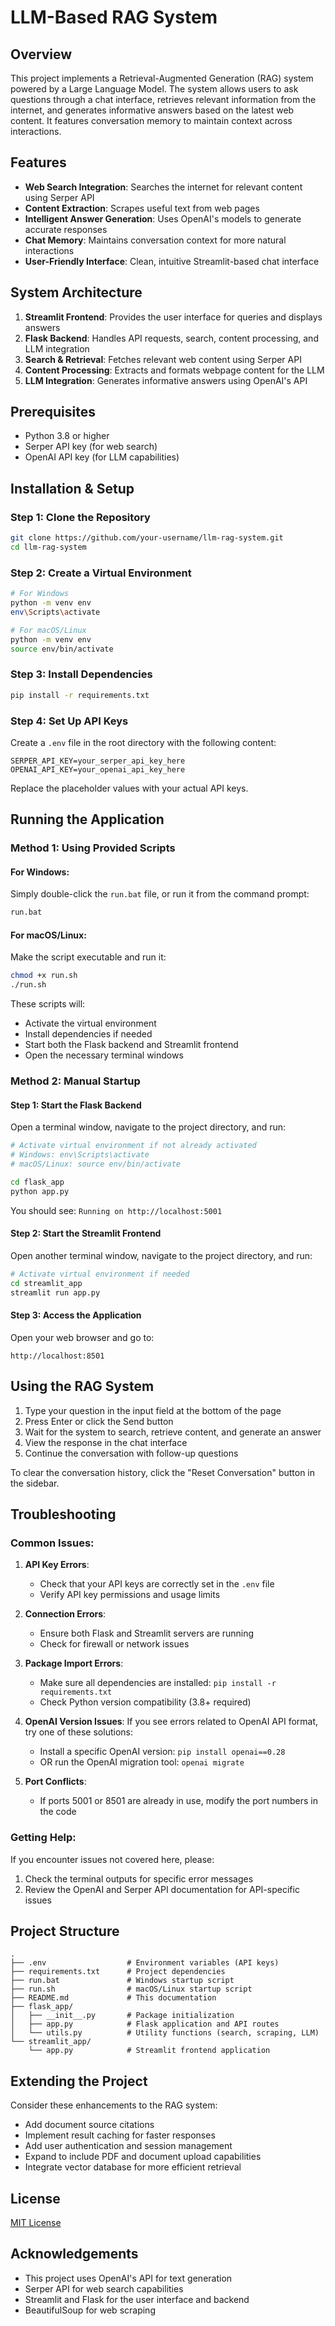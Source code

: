 # LLM-Based RAG System

## Overview

This project implements a Retrieval-Augmented Generation (RAG) system powered by a Large Language Model. The system allows users to ask questions through a chat interface, retrieves relevant information from the internet, and generates informative answers based on the latest web content. It features conversation memory to maintain context across interactions.

## Features

- **Web Search Integration**: Searches the internet for relevant content using Serper API
- **Content Extraction**: Scrapes useful text from web pages
- **Intelligent Answer Generation**: Uses OpenAI's models to generate accurate responses
- **Chat Memory**: Maintains conversation context for more natural interactions
- **User-Friendly Interface**: Clean, intuitive Streamlit-based chat interface

## System Architecture

1. **Streamlit Frontend**: Provides the user interface for queries and displays answers
2. **Flask Backend**: Handles API requests, search, content processing, and LLM integration
3. **Search & Retrieval**: Fetches relevant web content using Serper API
4. **Content Processing**: Extracts and formats webpage content for the LLM
5. **LLM Integration**: Generates informative answers using OpenAI's API

## Prerequisites

- Python 3.8 or higher
- Serper API key (for web search)
- OpenAI API key (for LLM capabilities)

## Installation & Setup

### Step 1: Clone the Repository

```bash
git clone https://github.com/your-username/llm-rag-system.git
cd llm-rag-system
```

### Step 2: Create a Virtual Environment

```bash
# For Windows
python -m venv env
env\Scripts\activate

# For macOS/Linux
python -m venv env
source env/bin/activate
```

### Step 3: Install Dependencies

```bash
pip install -r requirements.txt
```

### Step 4: Set Up API Keys

Create a `.env` file in the root directory with the following content:

```
SERPER_API_KEY=your_serper_api_key_here
OPENAI_API_KEY=your_openai_api_key_here
```

Replace the placeholder values with your actual API keys.

## Running the Application

### Method 1: Using Provided Scripts

#### For Windows:

Simply double-click the `run.bat` file, or run it from the command prompt:

```bash
run.bat
```

#### For macOS/Linux:

Make the script executable and run it:

```bash
chmod +x run.sh
./run.sh
```

These scripts will:
- Activate the virtual environment
- Install dependencies if needed
- Start both the Flask backend and Streamlit frontend
- Open the necessary terminal windows

### Method 2: Manual Startup

#### Step 1: Start the Flask Backend

Open a terminal window, navigate to the project directory, and run:

```bash
# Activate virtual environment if not already activated
# Windows: env\Scripts\activate
# macOS/Linux: source env/bin/activate

cd flask_app
python app.py
```

You should see: `Running on http://localhost:5001`

#### Step 2: Start the Streamlit Frontend

Open another terminal window, navigate to the project directory, and run:

```bash
# Activate virtual environment if needed
cd streamlit_app
streamlit run app.py
```

#### Step 3: Access the Application

Open your web browser and go to:
```
http://localhost:8501
```

## Using the RAG System

1. Type your question in the input field at the bottom of the page
2. Press Enter or click the Send button
3. Wait for the system to search, retrieve content, and generate an answer
4. View the response in the chat interface
5. Continue the conversation with follow-up questions

To clear the conversation history, click the "Reset Conversation" button in the sidebar.

## Troubleshooting

### Common Issues:

1. **API Key Errors**:
   - Check that your API keys are correctly set in the `.env` file
   - Verify API key permissions and usage limits

2. **Connection Errors**:
   - Ensure both Flask and Streamlit servers are running
   - Check for firewall or network issues

3. **Package Import Errors**:
   - Make sure all dependencies are installed: `pip install -r requirements.txt`
   - Check Python version compatibility (3.8+ required)

4. **OpenAI Version Issues**:
   If you see errors related to OpenAI API format, try one of these solutions:
   - Install a specific OpenAI version: `pip install openai==0.28`
   - OR run the OpenAI migration tool: `openai migrate`

5. **Port Conflicts**:
   - If ports 5001 or 8501 are already in use, modify the port numbers in the code

### Getting Help:

If you encounter issues not covered here, please:
1. Check the terminal outputs for specific error messages
2. Review the OpenAI and Serper API documentation for API-specific issues

## Project Structure

```
.
├── .env                  # Environment variables (API keys)
├── requirements.txt      # Project dependencies
├── run.bat               # Windows startup script
├── run.sh                # macOS/Linux startup script
├── README.md             # This documentation
├── flask_app/
│   ├── __init__.py       # Package initialization
│   ├── app.py            # Flask application and API routes
│   └── utils.py          # Utility functions (search, scraping, LLM)
└── streamlit_app/
    └── app.py            # Streamlit frontend application
```

## Extending the Project

Consider these enhancements to the RAG system:

- Add document source citations
- Implement result caching for faster responses
- Add user authentication and session management
- Expand to include PDF and document upload capabilities
- Integrate vector database for more efficient retrieval

## License

[MIT License](LICENSE)

## Acknowledgements

- This project uses OpenAI's API for text generation
- Serper API for web search capabilities
- Streamlit and Flask for the user interface and backend
- BeautifulSoup for web scraping

